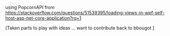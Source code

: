 using PopcornAPI from https://stackoverflow.com/questions/51539395/loading-views-in-wpf-self-host-asp-net-core-application?rq=1

[Taken parts to play with ideas ... want to contribute back to bbougot ]